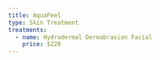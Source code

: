 ```yaml
---
title: AquaPeel
type: Skin Treatment
treatments:
  - name: Hydradermal Dermabrasion Facial
    price: $220
---
```

